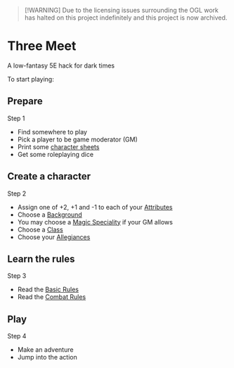 > [!WARNING] Due to the licensing issues surrounding the OGL work has halted on this project indefinitely and this project is now archived.

# Three Meet

A low-fantasy 5E hack for dark times

To start playing:

<section class="summaries">

<section class="summary">

## Prepare

Step 1

  + Find somewhere to play
  + Pick a player to be game moderator (GM)
  + Print some [character sheets](https://github.com/grislyeye/three-meet-char-sheet/releases/download/v0.5.0/three-meet-char-sheet-0.5.0.pdf)
  + Get some roleplaying dice

</section>

<section class="summary">

## Create a character

Step 2

  + Assign one of +2, +1 and -1 to each of your [Attributes](./pages/characters/attributes.md)
  + Choose a [Background](./pages/backgrounds/index.md)
  + You may choose a [Magic Speciality](./pages/backgrounds/magic.md) if your GM allows
  + Choose a [Class](./pages/classes/index.md)
  + Choose your [Allegiances](./pages/characters/allegiances.md)

</section>

<section class="summary">

## Learn the rules

Step 3

  + Read the [Basic Rules](./pages/rules/rolling.md)
  + Read the [Combat Rules](./pages/combat/order.md)

</section>

<section class="summary">

## Play

Step 4

  + Make an adventure
  + Jump into the action

</section>

</section>
